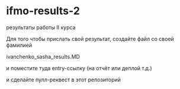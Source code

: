 # ifmo-results-2
результаты работы II курса

Для того чтобы прислать свой результат, создайте файл со своей фамилией

ivanchenko_sasha_results.MD

и поместите туда entry-ссылку (на отчёт или деплой т.д.)



и сделайте пулл-реквест в этот репозиторий
